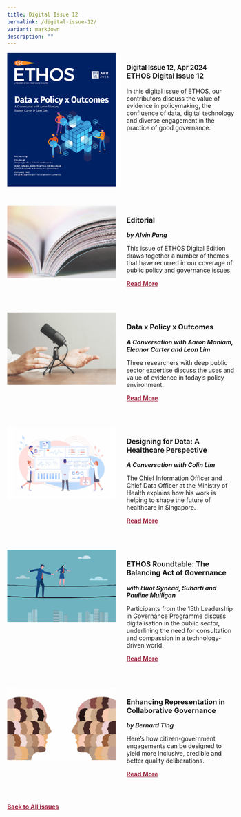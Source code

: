 ```yaml
---
title: Digital Issue 12
permalink: /digital-issue-12/
variant: markdown
description: ""
---
```

<style>
table
{ 
border-collapse: separate; 
border-spacing: 30px 10px;
}	
	
.back a
{
	color: #9f2943;
	font-weight: bold;
	}
	


.text
{
	width: 50%;
}	
	
.img1 img
{
margin-top:25px;	
}	
	
.img img
{
margin-top:15px;	
}		
	
	
.cat
{
font-size: 15px;	
}
	
td
{
	border-style : hidden!important;
}
	

#editorial,#section-1,#section-2,#section-3,#section-4
{
	border-bottom: 0.5px solid black;
}
	

.button1 a
{
	color: #9f2943;
	font-weight:bold;
}
	

.grid-container {
	display: grid;
	grid-template-columns: 50% 50%;
	grid-column-gap: 5%;
	margin-bottom: 5%;
	}	
	
@media only screen and (max-width: 600px) {
	.grid-container {
		display: block;
	}
}	
</style>
<div class="grid-container">
        <div><img src="/images/Ethos_Thumbnails_Cover/ethosdigital12v1.jpg"></div>
	<div><h3><span class="cat">Digital Issue 12, Apr 2024</span>
            <br>ETHOS Digital Issue 12</h3>	
            <p>In this digital issue of ETHOS, our contributors discuss the value of evidence in policymaking, the confluence of data, digital technology and diverse engagement in the practice of good governance.</p>
	          
            
   <div class="button1"><a href=""></a></div></div>
    </div>
 <br> 
    
<div class="grid-container">
        <div><img src="/images/Landing_Banner_Images/tile_editorial.jpg"></div>
        <div><h3>Editorial </h3>
            <b><i>by Alvin Pang</i></b>

                
  <p>	
            This issue of ETHOS Digital Edition draws together a number of themes that have recurred in our coverage of public policy and governance issues.
            </p>	
            
<div class="button1"><a href="/editorial/">Read More</a></div> <br></div>
    </div>

 <br>   
<div class="grid-container">
        <div><img src="/images/Landing_Banner_Images/tile_interviews.jpg"></div>
        <div><h3>Data x Policy x Outcomes</h3>
            <b><i>A Conversation with Aaron Maniam, Eleanor Carter and Leon Lim</i></b>
            
<p>
            Three researchers with deep public sector expertise discuss the uses and value of evidence in today’s policy environment.</p>	
            
<div class="button1"><a href="/data-x-policy-x-outcomes/">Read More</a></div><br></div>
    </div>
		
 <br>   
<div class="grid-container">
        <div><img src="/images/Ethos_Images/Ethos_Digital_Issue_12/D12_Teaser_Resize__3.jpg"></div>
        <div><h3>Designing for Data: A Healthcare Perspective</h3>
            <b><i>A Conversation with Colin Lim</i></b>
            
<p>The Chief Information Officer and Chief Data Officer at the Ministry of Health explains how his work is helping to shape the future of healthcare in Singapore.</p>	
            
<div class="button1"><a href="/designing-for-data-a-healthcare-perspective/">Read More</a></div><br></div>
    </div>

<br>
<div class="grid-container">
      <div><img src="/images/Ethos_Images/Ethos_Digital_Issue_12/d12teaserresize1.jpg"></div>
        <div><h3>ETHOS Roundtable: The Balancing Act of Governance</h3>
            <b><i>with Huot Synead, Suharti and Pauline Mulligan</i></b>
<p>	
            Participants from the 15th Leadership in Governance Programme discuss digitalisation in the public sector, underlining the need for consultation and compassion in a technology-driven world.
</p>	
            
<div class="button1"><a href="/ethos-roundtable-the-balancing-act-of-governance/">Read More</a></div><br></div>
    </div>
    
<br>    
<div class="grid-container">
        <div><img src="/images/Ethos_Images/Ethos_Digital_Issue_12/d12teaserresize2.jpg"></div>
        <div><h3>Enhancing Representation in Collaborative Governance</h3>
            <b><i>by Bernard Ting</i></b>
            
<p>	
            Here’s how citizen-government engagements can be designed to yield more inclusive, credible and better quality deliberations.</p>	
            
<div class="button1"><a href="/enhancing-representation-in-collaborative-governance/">Read More</a></div><br></div>
    </div>
    
<br>    


<div class="back">
<a href="/all-issues/">Back to All Issues</a>
</div>